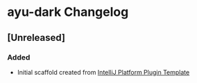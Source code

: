<!-- Keep a Changelog guide -> https://keepachangelog.com -->

# ayu-dark Changelog

## [Unreleased]
### Added
- Initial scaffold created from [IntelliJ Platform Plugin Template](https://github.com/JetBrains/intellij-platform-plugin-template)
